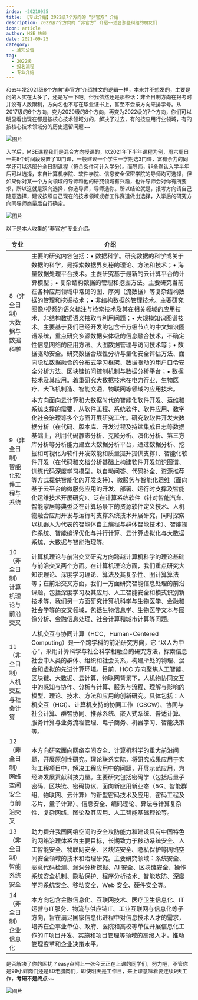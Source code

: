 ```yaml
---
index: -20210925
title: 【专业介绍】2022级7个方向的 “非官方” 介绍
description: 2022级7个方向的 “非官方” 介绍~~适合那些纠结的朋友们
icon: article
author: MSE 热线
date: 2021-09-25
category:
  - 通知公告
tag:
  - 2022级
  - 报名流程
  - 专业介绍
---
```


和去年发2021级8个方向“非官方”介绍推文的逻辑一样，本来并不想发的，主要是问的人实在太多了，还是写一下吧。但我依然还是那些话：非全日制方向在报考时并没有人数限制，方向名也不写在毕业证书上，甚至不会按方向来排学号。从2017级的6个方向，变为2020级的8个方向，再变为2022级的7个方向，你们可以明显看出现在都是按核心技术领域分的，解决了过去，有的按应用行业领域，有的按核心技术领域分的历史遗留问题~~

![图片](https://zhuye-1308301598.file.myqcloud.com/markdown/640-20220501163648314.png)



入学后，MSE课程我们是混合方向授课的，以2021年下半年课程为例，周六周日一共8个时间段设置了10门课，一般建议一个学生一学期选3门课，富有余力的同学还可以选部分全日制课程（符合条件可计入学分）。而导师，非全默认入学半年后可以选择，来自计算机学院、软件学院、信息安全保密学院的导师均可选择，但如果你对某一个方向领域的导师和他的研究领域有兴趣，也许导师会对你有所要求，所以这就是双向选择，你选导师，导师选你。所以结论就是，报考方向请自己随意选择，建议按照自己现在的技术领域或者工作赛道做出选择，入学后的研究方向同导师商量后自行确定。

![图片](https://zhuye-1308301598.file.myqcloud.com/markdown/640-20220501163648358.png)

以下是本人收集的“非官方”专业介绍。

| 专业                                 | 介绍                                                         |
| ------------------------------------ | ------------------------------------------------------------ |
| 8（非全日制）大数据与数据科学        | 主要的研究内容包括：• 数据科学。研究数据的科学或关于数据的科学，是探索数据界奥秘的理论、方法和技术；• 海量数据处理平台技术。主要研究基于最新的云计算平台的计算模型；• 复杂结构数据的管理和挖掘方法。主要研究当前在各种应用领域中常见的图、序列（流数据）等复杂结构数据的管理和挖掘技术；• 非结构数据的管理技术。主要研究图像/视频的语义标注与检索技术及其在相关领域的应用技术、非结构数据语义抽取与利用问题；• 大规模知识图谱技术。主要基于我们已经开发的包含千万级节点的中文知识图谱系统，重点研究多源数据实体级的信息融合技术，不确定性信息网络的应用方法、大图数据管理与访问技术等；• 数据驱动安全。研究数据合规性分析与量化安全评估方法、面向隐私数据融合的分布式学习框架、数据驱动的用户口令安全分析方法、区块链访问控制机制与数据分析平台；• 数据技术及其应用。着重研究大数据技术在电力行业、生物医疗、大飞机制造、智能交通、物联网等领域的应用技术。 |
| 9（非全日制）智能化软件工程与系统    | 本方向面向云计算和大数据时代的智能化软件开发、运维和系统支撑的需要，从软件工程、系统软件、软件应用、数字化社会治理等多个方面开展研究工作。研究软软件开发大数据分析（在代码、版本库、开发过程及持续集成日志等数据基础上，利用代码静态分析、克隆分析、演化分析、第三方库分析等分析能力建立大数据分析平台，通过数据分析、挖掘和可视化为软件开发效能和质量提升提供支撑）、智能化软件开发（在代码和文档分析基础上构建软件开发知识图谱、训练代码深度学习模型，以自动问答、代码补全、资源推荐等方式提供智能化的开发支持）、微服务与智能化运维（面向基于云平台的微服务应用的开发、部署、运行时支撑及智能化运维技术开展研究）、泛在计算系统软件（针对智能汽车、智能家居等典型泛在计算场景下的资源软件定义技术、人机物融合应用开发与运行时支撑系统技术开展研究，同时探索以机器人为代表的智能体自主编程与群体智能技术）、智能操作系统、智能编译优化与并行计算、云计算虚拟化与大数据系统、大数据与智能治理等。 |
| 10（非全日制）计算机理论与前沿交叉   | 计算机理论与前沿交叉研究方向跨越计算机科学的理论基础与前沿交叉两个方面。在计算机理论方面，我们重点研究大知识理论、深度学习理论、算法及其复杂性、图计算算法等；在前沿交叉方面，我们一方面研究智能信息处理的前沿课题，包括深度学习及其应用、人工智能安全和模式识别新技术等，我们另一方面研究计算机科学与生物医学、金融和社会学等的交叉领域，包括生物信息学、生物医学文本与图像分析、金融信息处理、社会计算和城市计算等问题。 |
| 11（非全日制）人机交互与社会计算     | 人机交互与协同计算（HCC，Human-Centered Computing）是一个跨学科的前沿研究方向，它 “以人为中心”，采用计算科学与社会科学相融合的研究方法，探索信息社会中人类的群体、组织和社会关系，构建所处的物理、混合和虚拟的先进计算环境。目前，HCC 方向聚焦人工智能、区块链、大数据、云计算、物联网背景下，人机物协同交互中的感知与协作、分析与计算、服务与流程、理解与影响的模型、理论、技术、方法和应用的创新研究。具体包括：人机交互（HCI）、计算机支持的协同工作（CSCW）、协同与社会计算、群智协同、推荐系统、嵌入式系统、普适计算、服务计算与业务流程管理、电子商务、机器学习、智能决策等。 |
| 12（非全日制）网络空间安全与前沿交叉 | 本方向研究面向网络空间安全、计算机科学的重大前沿问题，开展原创性研究。理论联系实际，将研究成果应用于实际工程项目中，解决工程应用中的问题，开展示范应用，为经济发展贡献科技力量。主要研究包括密码学（包括后量子密码、区块链、密码协议、面向新应用新业态（5G、智能群组、物联网、云计算）的新型密码技术及应用、密码工程及芯片、量子计算）、信息安全、编码理论、算法与计算复杂性、复杂网络、图论及其应用、人工智能基础理论等。 |
| 13（非全日制）智能系统安全           | 助力提升我国网络空间的安全攻防能力和建设具有中国特色的网络治理体系为主要目标，长期致力于移动系统安全、人工智能安全、物联网安全、区块链安全、隐私保护等网络空间安全领域的技术和治理研究。主要研究领域：系统安全、恶意代码检测、漏洞分析挖掘、AI 安全、区块链安全、操作系统安全机制、隐私保护、程序分析技术、智能攻防、深度学习系统安全、移动安全、Web 安全、硬件安全等。 |
| 14（非全日制）企业信息化             | 本方向包含金融信息化、互联网技术、医疗卫生信息化、IT运营与IT服务、物流与供应链IT、工业互联网与信息化等子方向，旨在满足国家信息化进程中对信息技术人才的需求，培养在企事业单位、政府、医院和高校等单位开展信息化工作的IT项目开发、实施和项目管理等领域的高级人才，推动管理变革和企业决策水平。 |

是否解决了你的困扰？easy点附上一张今天正在上课的同学们，努力吧，不管你是99小鲜肉们还是80老腊肉们，即使明天是工作日，来上课意味着要连续9天工作，**考研不是终点**~~

![图片](https://zhuye-1308301598.file.myqcloud.com/markdown/640-20220501163648388.jpeg)
